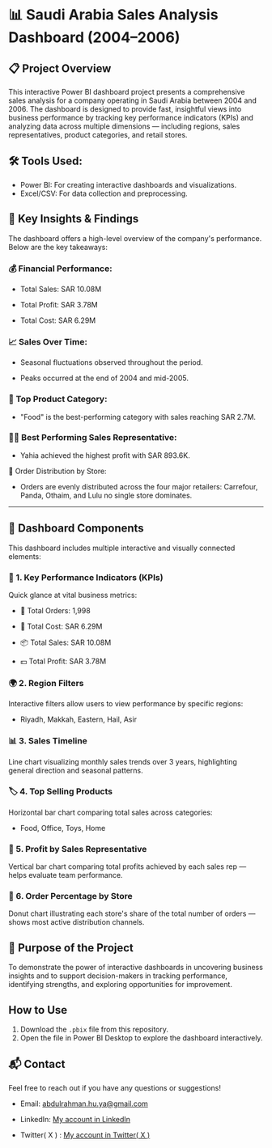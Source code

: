 # 📊 Saudi Arabia Sales Analysis Dashboard (2004–2006)


## 📋 Project Overview
This interactive Power BI dashboard project presents a comprehensive sales analysis for a company operating in Saudi Arabia between 2004 and 2006. The dashboard is designed to provide fast, insightful views into business performance by tracking key performance indicators (KPIs) and analyzing data across multiple dimensions — including regions, sales representatives, product categories, and retail stores.

## 🛠️ Tools Used:
- Power BI: For creating interactive dashboards and visualizations.
- Excel/CSV: For data collection and preprocessing.


## 🌟 Key Insights & Findings
The dashboard offers a high-level overview of the company's performance. Below are the key takeaways:

### 💰 Financial Performance:
- Total Sales: SAR 10.08M

- Total Profit: SAR 3.78M

- Total Cost: SAR 6.29M

### 📈 Sales Over Time:
- Seasonal fluctuations observed throughout the period.

- Peaks occurred at the end of 2004 and mid-2005.

### 🥇 Top Product Category:
- "Food" is the best-performing category with sales reaching SAR 2.7M.

### 👨‍💼 Best Performing Sales Representative:
- Yahia achieved the highest profit with SAR 893.6K.

🏬 Order Distribution by Store:
- Orders are evenly distributed across the four major retailers:
Carrefour, Panda, Othaim, and Lulu no single store dominates.

---

## 🧩 Dashboard Components
This dashboard includes multiple interactive and visually connected elements:

### 🔹 1. Key Performance Indicators (KPIs)
Quick glance at vital business metrics:

- 🧾 Total Orders: 1,998

- 💸 Total Cost: SAR 6.29M

- 📦 Total Sales: SAR 10.08M

- 💵 Total Profit: SAR 3.78M

### 🌍 2. Region Filters
Interactive filters allow users to view performance by specific regions:

- Riyadh, Makkah, Eastern, Hail, Asir

### 📊 3. Sales Timeline
Line chart visualizing monthly sales trends over 3 years, highlighting general direction and seasonal patterns.

### 🏷️ 4. Top Selling Products
Horizontal bar chart comparing total sales across categories:

- Food, Office, Toys, Home

### 👔 5. Profit by Sales Representative
Vertical bar chart comparing total profits achieved by each sales rep — helps evaluate team performance.

### 🛒 6. Order Percentage by Store
Donut chart illustrating each store's share of the total number of orders — shows most active distribution channels.


## 🚀 Purpose of the Project
To demonstrate the power of interactive dashboards in uncovering business insights and to support decision-makers in tracking performance, identifying strengths, and exploring opportunities for improvement.


## How to Use
1. Download the `.pbix` file from this repository.
2. Open the file in Power BI Desktop to explore the dashboard interactively.


## 📬 Contact
Feel free to reach out if you have any questions or suggestions!

- Email: abdulrahman.hu.ya@gmail.com

- LinkedIn: [My account in LinkedIn ](https://www.linkedin.com/in/abduhuya/)

- Twitter( X ) : [My account in Twitter( X ) ](https://x.com/ARH_data)




